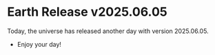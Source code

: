 # Earth Release v2025.06.05
Today, the universe has released another day with version 2025.06.05.
- Enjoy your day!
